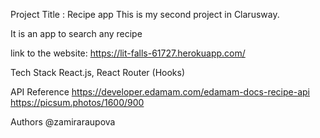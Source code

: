 Project Title : Recipe app
This is my second project in Clarusway.

It is an app to search any recipe

link to the website: https://lit-falls-61727.herokuapp.com/

Tech Stack
React.js, React Router (Hooks)

API Reference
https://developer.edamam.com/edamam-docs-recipe-api 
https://picsum.photos/1600/900

Authors
@zamiraraupova
